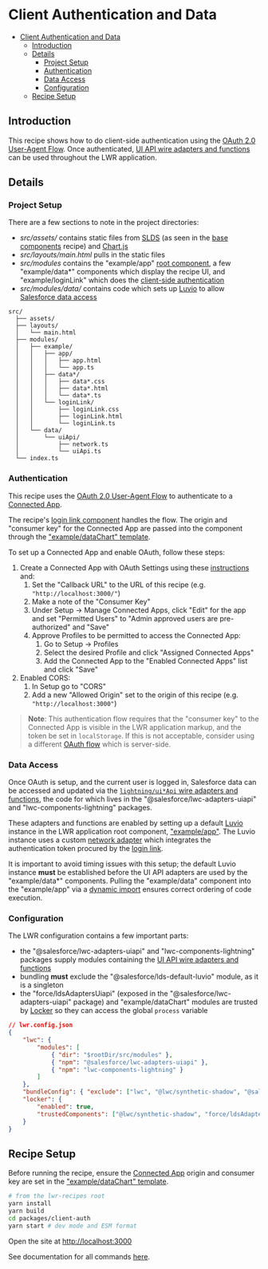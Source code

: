 # Client Authentication and Data

-   [Client Authentication and Data](#client-authentication-and-Data)
    -   [Introduction](#introduction)
    -   [Details](#details)
        -   [Project Setup](#project-setup)
        -   [Authentication](#authentication)
        -   [Data Access](#data-access)
        -   [Configuration](#configuration)
    -   [Recipe Setup](#recipe-setup)

## Introduction

This recipe shows how to do client-side authentication using the [OAuth 2.0 User-Agent Flow](https://help.salesforce.com/articleView?id=sf.remoteaccess_oauth_user_agent_flow.htm&type=5). Once authenticated, [UI API wire adapters and functions](https://developer.salesforce.com/docs/component-library/documentation/en/lwc/lwc.reference_ui_api) can be used throughout the LWR application.

## Details

### Project Setup

There are a few sections to note in the project directories:

-   _src/assets/_ contains static files from [SLDS](https://www.lightningdesignsystem.com/) (as seen in the [base components](https://github.com/salesforce/lwr-recipes/tree/master/packages/base-slds) recipe) and [Chart.js](https://www.chartjs.org/)
-   _src/layouts/main.html_ pulls in the static files
-   _src/modules_ contains the "example/app" [root component](#configuration), a few "example/data\*" components which display the recipe UI, and "example/loginLink" which does the [client-side authentication](#authentication)
-   _src/modules/data/_ contains code which sets up [Luvio](https://rfcs.lwc.dev/rfcs/luvio) to allow [Salesforce data access](#data-access)

```text
src/
  ├── assets/
  ├── layouts/
  │   └── main.html
  ├── modules/
  │   ├── example/
  │   │   ├── app/
  │   │   │   ├── app.html
  │   │   │   └── app.ts
  │   │   ├── data*/
  │   │   │   ├── data*.css
  │   │   │   ├── data*.html
  │   │   │   └── data*.ts
  │   │   └── loginLink/
  │   │       ├── loginLink.css
  │   │       ├── loginLink.html
  │   │       └── loginLink.ts
  │   └── data/
  │       └── uiApi/
  │           ├── network.ts
  │           └── uiApi.ts
  └── index.ts
```

### Authentication

This recipe uses the [OAuth 2.0 User-Agent Flow](https://help.salesforce.com/articleView?id=sf.remoteaccess_oauth_user_agent_flow.htm&type=5) to authenticate to a [Connected App](https://help.salesforce.com/articleView?id=sf.connected_app_overview.htm&type=5).

The recipe's [login link component](https://github.com/salesforce/lwr-recipes/tree/master/packages/client-auth/src/modules/example/loginLink) handles the flow. The origin and "consumer key" for the Connected App are passed into the component through the ["example/dataChart" template](https://github.com/salesforce/lwr-recipes/tree/master/packages/client-auth/src/modules/example/dataChart/dataChart.html).

To set up a Connected App and enable OAuth, follow these steps:

1. Create a Connected App with OAuth Settings using these [instructions](https://help.salesforce.com/articleView?id=sf.connected_app_create_api_integration.htm&type=5) and:
    1. Set the "Callback URL" to the URL of this recipe (e.g. `"http://localhost:3000/"`)
    1. Make a note of the "Consumer Key"
    1. Under Setup -> Manage Connected Apps, click "Edit" for the app and set "Permitted Users" to "Admin approved users are pre-authorized" and "Save"
    1. Approve Profiles to be permitted to access the Connected App:
        1. Go to Setup -> Profiles
        1. Select the desired Profile and click "Assigned Connected Apps"
        1. Add the Connected App to the "Enabled Connected Apps" list and click "Save"
1. Enabled CORS:
    1. In Setup go to "CORS"
    1. Add a new "Allowed Origin" set to the origin of this recipe (e.g. `"http://localhost:3000"`)

> **Note**: This authentication flow requires that the "consumer key" to the Connected App is visible in the LWR application markup, and the token be set in `localStorage`. If this is not acceptable, consider using a different [OAuth flow](https://help.salesforce.com/articleView?id=sf.remoteaccess_oauth_flows.htm&type=5) which is server-side.

### Data Access

Once OAuth is setup, and the current user is logged in, Salesforce data can be accessed and updated via the [`lightning/ui*Api` wire adapters and functions](https://developer.salesforce.com/docs/component-library/documentation/en/lwc/lwc.reference_ui_api), the code for which lives in the "@salesforce/lwc-adapters-uiapi" and "lwc-components-lightning" packages.

These adapters and functions are enabled by setting up a default [Luvio](https://rfcs.lwc.dev/rfcs/luvio) instance in the LWR application root component, ["example/app"](https://github.com/salesforce/lwr-recipes/tree/master/packages/client-auth/src/modules/example/app/app.ts). The Luvio instance uses a custom [network adapter](https://github.com/salesforce/lwr-recipes/tree/master/packages/client-auth/src/modules/data/uiApi/network.ts) which integrates the authentication token procured by the [login link](#authentication).

It is important to avoid timing issues with this setup; the default Luvio instance **must** be established before the UI API adapters are used by the "example/data\*" components. Pulling the "example/data" component into the "example/app" via a [dynamic import](https://developer.mozilla.org/en-US/docs/Web/JavaScript/Reference/Statements/import#dynamic_imports) ensures correct ordering of code execution.

### Configuration

The LWR configuration contains a few important parts:

-   the "@salesforce/lwc-adapters-uiapi" and "lwc-components-lightning" packages supply modules containing the [UI API wire adapters and functions](https://developer.salesforce.com/docs/component-library/documentation/en/lwc/lwc.reference_ui_api)
-   bundling **must** exclude the "@salesforce/lds-default-luvio" module, as it is a singleton
-   the "force/ldsAdaptersUiapi" (exposed in the "@salesforce/lwc-adapters-uiapi" package) and "example/dataChart" modules are trusted by [Locker](https://rfcs.lwc.dev/rfcs/locker) so they can access the global `process` variable

```json
// lwr.config.json
{
    "lwc": {
        "modules": [
            { "dir": "$rootDir/src/modules" },
            { "npm": "@salesforce/lwc-adapters-uiapi" },
            { "npm": "lwc-components-lightning" }
        ]
    },
    "bundleConfig": { "exclude": ["lwc", "@lwc/synthetic-shadow", "@salesforce/lds-default-luvio"] },
    "locker": {
        "enabled": true,
        "trustedComponents": ["@lwc/synthetic-shadow", "force/ldsAdaptersUiapi", "example/dataChart"]
    }
}
```

## Recipe Setup

Before running the recipe, ensure the [Connected App](#authentication) origin and consumer key are set in the ["example/dataChart" template](https://github.com/salesforce/lwr-recipes/tree/master/packages/client-auth/src/modules/example/dataChart/dataChart.html).

```bash
# from the lwr-recipes root
yarn install
yarn build
cd packages/client-auth
yarn start # dev mode and ESM format
```

Open the site at [http://localhost:3000](http://localhost:3000)

See documentation for all commands [here](https://github.com/salesforce/lwr-recipes/blob/master/doc/get_started.md).
